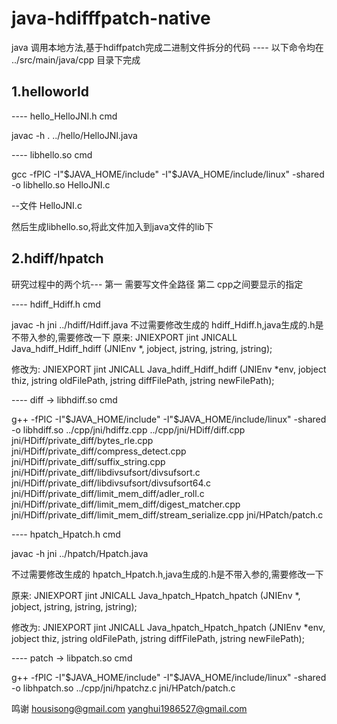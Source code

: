# java-hdifffpatch-native
java 调用本地方法,基于hdiffpatch完成二进制文件拆分的代码
---- 以下命令均在 ../src/main/java/cpp 目录下完成

<h2>1.helloworld</h2>

---- hello_HelloJNI.h cmd

javac -h .   ../hello/HelloJNI.java 

---- libhello.so cmd

gcc -fPIC -I"$JAVA_HOME/include" -I"$JAVA_HOME/include/linux" -shared -o libhello.so  HelloJNI.c

--文件 HelloJNI.c

然后生成libhello.so,将此文件加入到java文件的lib下
 



<h2>2.hdiff/hpatch</h2>

研究过程中的两个坑---
第一 需要写文件全路径
第二 cpp之间要显示的指定


---- hdiff_Hdiff.h cmd

javac -h jni  ../hdiff/Hdiff.java 
不过需要修改生成的 hdiff_Hdiff.h,java生成的.h是不带入参的,需要修改一下
原来:
JNIEXPORT jint JNICALL Java_hdiff_Hdiff_hdiff
  (JNIEnv *, jobject, jstring, jstring, jstring);
  
修改为:
JNIEXPORT jint JNICALL Java_hdiff_Hdiff_hdiff
(JNIEnv *env, jobject thiz, jstring oldFilePath, jstring diffFilePath,
                                        jstring newFilePath);

---- diff  -> libhdiff.so cmd

 g++    -fPIC -I"$JAVA_HOME/include" -I"$JAVA_HOME/include/linux"    -shared -o libhdiff.so      ../cpp/jni/hdiffz.cpp ../cpp/jni/HDiff/diff.cpp  jni/HDiff/private_diff/bytes_rle.cpp  jni/HDiff/private_diff/compress_detect.cpp  jni/HDiff/private_diff/suffix_string.cpp   jni/HDiff/private_diff/libdivsufsort/divsufsort.c jni/HDiff/private_diff/libdivsufsort/divsufsort64.c  jni/HDiff/private_diff/limit_mem_diff/adler_roll.c jni/HDiff/private_diff/limit_mem_diff/digest_matcher.cpp  jni/HDiff/private_diff/limit_mem_diff/stream_serialize.cpp   jni/HPatch/patch.c 



---- hpatch_Hpatch.h cmd

javac -h jni  ../hpatch/Hpatch.java 

不过需要修改生成的 hpatch_Hpatch.h,java生成的.h是不带入参的,需要修改一下

原来:
JNIEXPORT jint JNICALL Java_hpatch_Hpatch_hpatch
  (JNIEnv *, jobject, jstring, jstring, jstring);
  
修改为:
JNIEXPORT jint JNICALL Java_hpatch_Hpatch_hpatch
    (JNIEnv *env, jobject thiz, jstring oldFilePath, jstring diffFilePath,
                                        jstring newFilePath); 

---- patch -> libpatch.so cmd

g++    -fPIC -I"$JAVA_HOME/include" -I"$JAVA_HOME/include/linux"    -shared -o libhpatch.so      ../cpp/jni/hpatchz.c   jni/HPatch/patch.c 



鸣谢 
housisong@gmail.com 
yanghui1986527@gmail.com
  
